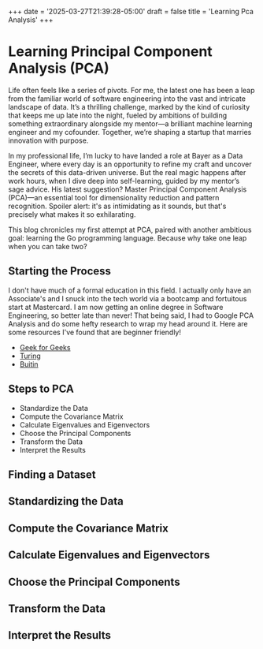 +++
date = '2025-03-27T21:39:28-05:00'
draft = false
title = 'Learning Pca Analysis'
+++

# Learning Principal Component Analysis (PCA)

Life often feels like a series of pivots. For me, the latest one has been a leap from the familiar world of software engineering into the vast and intricate landscape of data. It’s a thrilling challenge, marked by the kind of curiosity that keeps me up late into the night, fueled by ambitions of building something extraordinary alongside my mentor—a brilliant machine learning engineer and my cofounder. Together, we’re shaping a startup that marries innovation with purpose.

In my professional life, I’m lucky to have landed a role at Bayer as a Data Engineer, where every day is an opportunity to refine my craft and uncover the secrets of this data-driven universe. But the real magic happens after work hours, when I dive deep into self-learning, guided by my mentor’s sage advice. His latest suggestion? Master Principal Component Analysis (PCA)—an essential tool for dimensionality reduction and pattern recognition. Spoiler alert: it's as intimidating as it sounds, but that's precisely what makes it so exhilarating.

This blog chronicles my first attempt at PCA, paired with another ambitious goal: learning the Go programming language. Because why take one leap when you can take two?

## Starting the Process

I don't have much of a formal education in this field. I actually only have an Associate's and I snuck into the tech world via a bootcamp and fortuitous start at Mastercard. I am now getting an online degree in Software Engineering, so better late than never! That being said, I had to Google PCA Analysis and do some hefty research to wrap my head around it. Here are some resources I've found that are beginner friendly! 

- [Geek for Geeks](https://www.geeksforgeeks.org/principal-component-analysis-pca/)
- [Turing](https://www.turing.com/kb/guide-to-principal-component-analysis)
- [Buitin](https://builtin.com/data-science/step-step-explanation-principal-component-analysis)

## Steps to PCA 
 - Standardize the Data 
 - Compute the Covariance Matrix 
 - Calculate Eigenvalues and Eigenvectors
 - Choose the Principal Components
 - Transform the Data
 - Interpret the Results

## Finding a Dataset 

## Standardizing the Data
## Compute the Covariance Matrix
## Calculate Eigenvalues and Eigenvectors 
## Choose the Principal Components
## Transform the Data
## Interpret the Results


